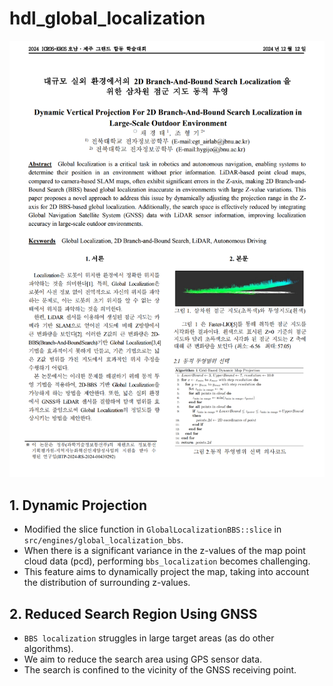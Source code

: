 # hdl_global_localization

![hdl_global_localization](Abstract.png)



## 1. Dynamic Projection
- Modified the slice function in `GlobalLocalizationBBS::slice` in `src/engines/global_localization_bbs`.
- When there is a significant variance in the z-values of the map point cloud data (pcd), performing `bbs_localization` becomes challenging.
- This feature aims to dynamically project the map, taking into account the distribution of surrounding z-values.

## 2. Reduced Search Region Using GNSS 
- `BBS localization` struggles in large target areas (as do other algorithms).
- We aim to reduce the search area using GPS sensor data.
- The search is confined to the vicinity of the GNSS receiving point.
